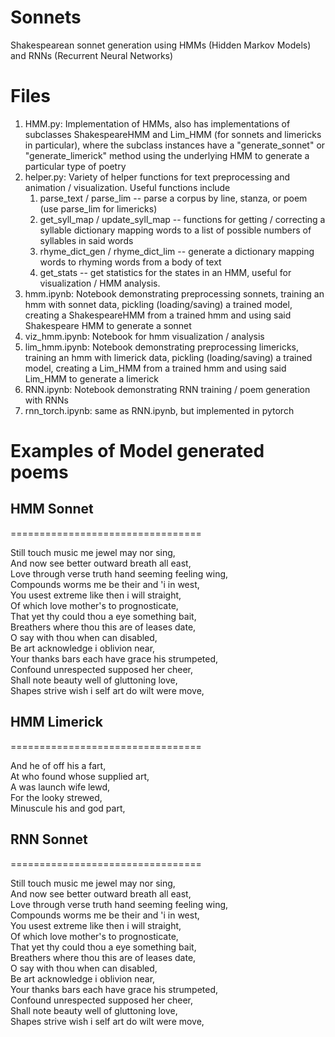 # Sonnets
Shakespearean sonnet generation using HMMs (Hidden Markov Models) and RNNs (Recurrent Neural Networks)

# Files
1. HMM.py: Implementation of HMMs, also has implementations of subclasses ShakespeareHMM and Lim_HMM (for sonnets
           and limericks in particular), where the subclass instances have a "generate_sonnet" or "generate_limerick" method
           using the underlying HMM to generate a particular type of poetry
2. helper.py: Variety of helper functions for text preprocessing and animation / visualization. Useful functions include 
    1. parse_text / parse_lim -- parse a corpus by line, stanza, or poem (use parse_lim for limericks)
    2. get_syll_map / update_syll_map -- functions for getting / correcting a syllable dictionary mapping words to
                                   a list of possible numbers of syllables in said words
    3. rhyme_dict_gen / rhyme_dict_lim -- generate a dictionary mapping words to rhyming words from a body of text
    4. get_stats -- get statistics for the states in an HMM, useful for visualization / HMM analysis.
3. hmm.ipynb: Notebook demonstrating preprocessing sonnets, training an hmm with sonnet data, pickling (loading/saving) a 
           trained model, creating a ShakespeareHMM from a trained hmm and using said Shakespeare HMM to generate a sonnet
4. viz_hmm.ipynb: Notebook for hmm visualization / analysis
5. lim_hmm.ipynb: Notebook demonstrating preprocessing limericks, training an hmm with limerick data, pickling (loading/saving) a 
           trained model, creating a Lim_HMM from a trained hmm and using said Lim_HMM to generate a limerick
6. RNN.ipynb: Notebook demonstrating RNN training / poem generation with RNNs
7. rnn_torch.ipynb: same as RNN.ipynb, but implemented in pytorch


# Examples of Model generated poems 
## HMM Sonnet
=================================

Still touch music me jewel may nor sing,  
And now see better outward breath all east,  
Love through verse truth hand seeming feeling wing,  
Compounds worms me be their and 'i in west,  
You usest extreme like then i will straight,  
Of which love mother's to prognosticate,  
That yet thy could thou a eye something bait,  
Breathers where thou this are of leases date,  
O say with thou when can disabled,  
Be art acknowledge i oblivion near,  
Your thanks bars each have grace his strumpeted,  
Confound unrespected supposed her cheer,  
Shall note beauty well of gluttoning love,  
Shapes strive wish i self art do wilt were move,  

## HMM Limerick
=================================

And he of off his a fart,  
At who found whose supplied art,  
A was launch wife lewd,  
For the looky strewed,  
Minuscule his and god part,  

## RNN Sonnet
=================================

Still touch music me jewel may nor sing,  
And now see better outward breath all east,  
Love through verse truth hand seeming feeling wing,  
Compounds worms me be their and 'i in west,  
You usest extreme like then i will straight,  
Of which love mother's to prognosticate,  
That yet thy could thou a eye something bait,  
Breathers where thou this are of leases date,  
O say with thou when can disabled,  
Be art acknowledge i oblivion near,  
Your thanks bars each have grace his strumpeted,  
Confound unrespected supposed her cheer,  
Shall note beauty well of gluttoning love,  
Shapes strive wish i self art do wilt were move,  


          
         
        
